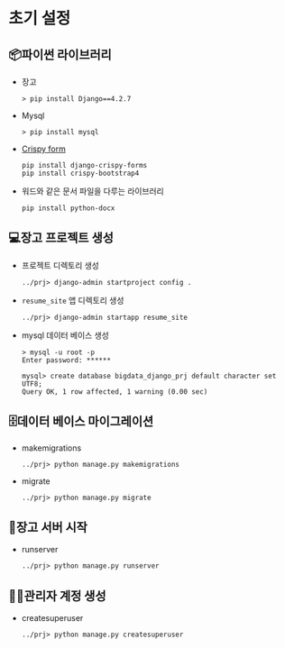 # 초기 설정

## 📦파이썬 라이브러리
- 장고
    ```console
    > pip install Django==4.2.7
    ```
- Mysql
    ```console
    > pip install mysql
    ```
- [Crispy form](https://django-crispy-forms.readthedocs.io/en/latest/install.html)
    ```console
    pip install django-crispy-forms
    pip install crispy-bootstrap4
    ```

- 워드와 같은 문서 파일을 다루는 라이브러리
    ```console
    pip install python-docx
    ```
    
## 💻장고 프로젝트 생성
- 프로젝트 디렉토리 생성
    ```console
    ../prj> django-admin startproject config .
    ```
- `resume_site` 앱 디렉토리 생성
    ```console
    ../prj> django-admin startapp resume_site
    ```
- mysql 데이터 베이스 생성
    ```console
    > mysql -u root -p
    Enter password: ******

    mysql> create database bigdata_django_prj default character set UTF8;
    Query OK, 1 row affected, 1 warning (0.00 sec)
    ```

## 🗄️데이터 베이스 마이그레이션
- makemigrations
    ```console
    ../prj> python manage.py makemigrations
    ```
- migrate
    ```console
    ../prj> python manage.py migrate
    ```

## 🏃장고 서버 시작
- runserver
    ```console
    ../prj> python manage.py runserver
    ```

## 🧑‍💼관리자 계정 생성
- createsuperuser
    ```console
    ../prj> python manage.py createsuperuser
    ```